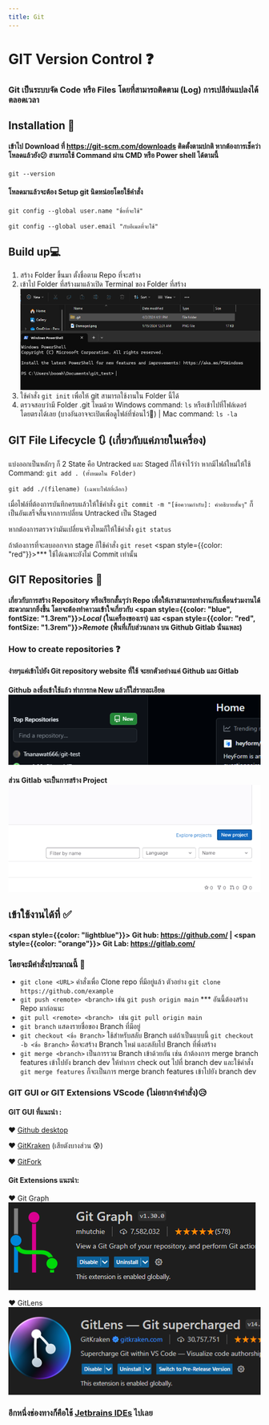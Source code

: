 ```yaml
---
title: Git
---
```


# GIT Version Control ❓

### Git เป็นระบบจัด Code หรือ Files โดยที่สามารถติดตาม (Log) การเปลีย่นแปลงได้ตลอดเวลา

## Installation 🔧

#### เข้าไป Download ที่ https://git-scm.com/downloads ติดตั้งตามปกติ หากต้องการเช็คว่าโหลดแล้วยัง😕 สามารถใช้ Command ผ่าน CMD หรือ Power shell ได้ตามนี้

`git --version`

#### โหลดมาแล้วจะต้อง Setup git นิดหน่อยโดยใช้คำสั่ง

`git config --global user.name "ชื่อที่จะใช้"`

`git config --global user.email "กับอีเมลที่จะใช้"`

## Build up💻

1. สร้าง Folder ขึ้นมา ตั้งชื่อตาม Repo ที่จะสร้าง
2. เข้าไป Folder ที่สร้างมาแล้วเปิด Terminal ของ Folder ที่สร้าง
   ![ภาพตัวอย่าง PowerShell ใน path folder](/img/prompt.png)
3. ใช้คำสั่ง `git init` เพื่อให้ git สามารถใช้งานใน Folder นี้ได้
4. ตรวจสอบว่ามี Folder .git ไหมด้วย Windows command: `ls` หรือเข้าไปที่โฟล์เดอร์โดยตรงได้เลย (บางอันอาจจะเปิดเพื่อดูไฟล์ที่ซ่อนไว้👀) | Mac command: `ls -la`

## GIT File Lifecycle 🔃 (เกี่ยวกับแค่ภายในเครื่อง)

แบ่งออกเป็นหลักๆ ก็ 2 State คือ Untracked และ Staged ก็ให้จำไว้ว่า หากมีไฟล์ใหม่ให้ใช้ Command:
`git add . (ทั้งหมดใน Folder)`

`git add ./(filename) (เฉพาะไฟล์ที่เลือก)`

เมื่อไฟล์ที่ต้องการบันทึกครบแล้วให้ใช้คำสั่ง
`git commit -m "[ข้อความกำกับ]: คำอธิบายสั้นๆ"`
ก็เป็นอันเสร็จสิ้นจากการเปลี่ยน Untracked เป็น Staged

หากต้องการตรวจว่ามันเปลี่ยนจริงไหมก็ให้ใช้คำสั่ง `git status`

ถ้าต้องการที่จะลบออกจาก stage ก็ใช้คำสั่ง `git reset` <span style={{color: "red"}}>\*\*\* ใช้ได้เฉพาะยังไม่ Commit เท่านั้น</span>

## GIT Repositories 🏃

#### เกี่ยวกับการสร้าง Repository หรือเรียกสั้นๆว่า Repo เพื่อให้เราสามารถทำงานกับเพื่อนร่วมงานได้สะดวกมากยิ่งขึ้น โดยจะต้องทำคาวมเข้าใจเกี่ยวกับ <span style={{color: "blue", fontSize: "1.3rem"}}>**_Local_**</span> (ในเครื่องของเรา) และ <span style={{color: "red", fontSize: "1.3rem"}}>**_Remote_**</span> (พื้นที่เก็บส่วนกลาง บน Github Gitlab นั่นแหละ)

### How to create repositories ❓

#### ง่ายๆแค่เข้าไปยัง Git repository website ที่ใช้ จะยกตัวอย่างแค่ Github และ Gitlab

#### Github ลงชื่อเข้าใช้แล้ว ทำการกด New แล้วก็ใส่รายละเอียด ![ตัวอย่างของ Github](/img/github_example.png)

#### ส่วน Gitlab จะเป็นการสร้าง Project ![ตัวอย่างของ Gitlab](/img/gitlab_example.png)

## เข้าใช้งานได้ที่ ✅

#### <span style={{color: "lightblue"}}> Git hub: https://github.com/ </span> | <span style={{color: "orange"}}> Git Lab: https://gitlab.com/ </span>

### โดยจะมีคำสั่งประมาณนี้ 📑

- `git clone <URL>` คำสั่งเพื่อ Clone repo ที่มีอยู่แล้ว ตัวอย่าง `git clone https://github.com/example`
- `git push <remote> <branch>` เช่น `git push origin main` \*\*\* อันนี้ต้องสร้าง Repo มาก่อนนะ
- `git pull <remote> <branch> ` เช่น `git pull origin main `
- `git branch` แสดงรายชื่อของ Branch ที่มีอยู่
- `git checkout <ชื่อ Branch>` ใช้สำหรับสลับ Branch แต่ถ้าเป็นแบบนี้ `git checkout -b <ชื่อ Branch>` คือจะสร้าง Branch ใหม่ และสลับไป Branch ที่พึ่งสร้าง
- `git merge <branch>` เป็นการรวม Branch เข้าด้วยกัน เช่น ถ้าต้องการ merge branch features เข้าไปยัง branch dev ให้ทำการ check out ไปที่ branch dev และใช้คำสั่ง `git merge features` ก็จะเป็นการ merge branch features เข้าไปยัง branch dev

### GIT GUI or GIT Extensions VScode (ไม่อยากจำคำสั่ง)😥

#### GIT GUI ที่แนะนำ :

❤️ [Github desktop](https://desktop.github.com/)

❤️ [GitKraken](https://www.gitkraken.com/) (เสียตังบางส่วน 😰)

❤️ [GitFork](https://git-fork.com/)

#### Git Extensions แนะนำ:

❤️ Git Graph ![Git Graph Example](/img/GitGraph.png)

❤️ GitLens![GitLens on vs extension](/img/GitLens.png)

### อีกหนึ่งช่องทางก็คือใช้ [Jetbrains IDEs](https://www.jetbrains.com/) ไปเลย
